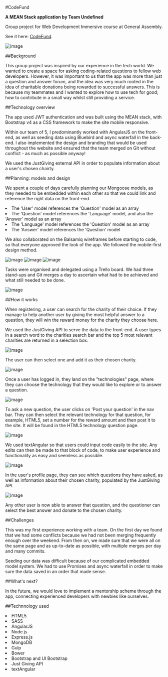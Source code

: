 #CodeFund

**A MEAN Stack application by Team Undefined**

Group project for Web Development Immersive course at General Assembly.

See it here: [CodeFund](https://codefund.herokuapp.com/).

![image](http://i.imgur.com/Ag752Xu.jpg) 


##Background

This group project was inspired by our experience in the tech world. We wanted to create a space for asking coding-related questions to fellow web developers. However, it was important to us that the app was more than just a question and answer forum, and the idea was very much rooted in the idea of charitable donations being rewarded to successful answers. This is because my teammates and I wanted to explore how to use tech for good; how to contribute in a small way whilst still providing a service. 

##Technology overview

The app used JWT authentication and was built using the MEAN stack, with Bootstrap v4 as a CSS framework to make the site mobile responsive. 

Within our team of 5, I predominantly worked with AngularJS on the front-end, as well as seeding data using Bluebird and async waterfall in the back-end. I also implemented the design and branding that would be used throughout the website and ensured that the team merged on Git without conflict - as much as possible anyway!

We used the JustGiving external API in order to populate information about a user's chosen chairty.


##Planning: models and design

We spent a couple of days carefully planning our Mongoose models, as they needed to be embedded within each other so that we could link and reference the right data on the front-end.

<li>The 'User' model references the 'Question' model as an array 
<li>The 'Question' model references the 'Language' model, and also the 'Answer' model as an array 
<li>The 'Language' model references the 'Question' model as an array 
<li>The 'Answer' model references the 'Question' model

We also collaborated on the Balsamiq wireframes before starting to code, so that everyone approved the look of the app. We followed the mobile-first design method.

![image](http://i.imgur.com/fbajwtn.jpg) 
![image](http://i.imgur.com/JMVAHaY.jpg) 
![image](http://i.imgur.com/rsCDrYr.jpg) 

Tasks were organised and delegated using a Trello board. We had three stand-ups and Git merges a day to ascertain what had to be achieved and what still needed to be done.

![image](http://i.imgur.com/eVCJ75s.jpg) 


##How it works

When registering, a user can search for the charity of their choice. If they manage to help another user by giving the most helpful answer to a question, they will win the reward money for the charity they choose here.

We used the JustGiving API to serve the data to the front-end. A user types in a search word to the charities search bar and the top 5 most relevant charities are returned in a selection box.

![image](http://i.imgur.com/DwlzKdQ.jpg) 

The user can then select one and add it as their chosen charity.

![image](http://i.imgur.com/zLCbvSQ.jpg) 

Once a user has logged in, they land on the "technologies" page, where they can choose the technology that they would like to explore or to answer a question.

![image](http://i.imgur.com/1PZ32At.jpg) 

To ask a new question, the user clicks on 'Post your question' in the nav bar. They can then select the relevant technology for that question, for example, HTML5, set a number for the reward amount and then post it to the site. It will be found in the HTML5 technology question page.

![image](http://i.imgur.com/sosjkM4.jpg) 

We used textAngular so that users could input code easily to the site. Any edits can then be made to that block of code, to make user experience and functionality as easy and seemless as possible.

![image](http://i.imgur.com/uvByYys.jpg) 

In the user's profile page, they can see which questions they have asked, as well as information about their chosen charity, populated by the JustGiving API.

![image](http://i.imgur.com/U2PT8BH.jpg) 

Any other user is now able to answer that question, and the questioner can select the best answer and donate to the chosen charity.  

##Challenges

This was my first experience working with a team. On the first day we found that we had some conflicts because we had not been merging frequently enough over the weekend. From then on, we made sure that we were all on the same page and as up-to-date as possible, with multiple merges per day and many commits.

Seeding our data was difficult because of our complicated embedded model system. We had to use Promises and async waterfall in order to make sure the data saved in an order that made sense. 


##What's next?

In the future, we would love to implement a mentorship scheme through the app, connecting experienced developers with newbies like ourselves.

##Technnology used

<li>HTML5
<li>SASS
<li>AngularJS
<li>Node.js
<li>Express.js
<li>MongoDB
<li>Gulp
<li>Bower
<li>Bootstrap and UI Bootstrap
<li>Just Giving API
<li>textAngular

